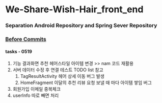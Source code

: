 # We-Share-Wish-Hair_front_end

### Separation Android Repository and Spring Sever Repository
### [Before Commits](https://github.com/EunChanNam/We-Share-Wish-Hair/tree/AND)
#### tasks - 0519
1. 기능 결과화면 추천 헤어스타일 아이템 변경 >> nam 코드 재활용
2. 서버 데이터 수정 후 연결 테스트
   TODO list 참고
    1. TagResultActivity 헤어 상세 이동 버그 발생
    2. HomeFragment 이달의 추천 리뷰 요청 보낼 때 마다 아이템 쌓임 버그
3. 회원가입 이메일 중복체크
4. userInfo 따로 빼면 처리
